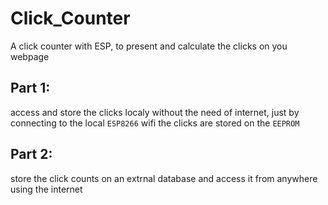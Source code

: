 # Click_Counter

A click counter with ESP, to present and calculate the clicks on you webpage

## Part 1:

access and store the clicks localy without the need of internet, just by connecting to the local `ESP8266` wifi
the clicks are stored on the `EEPROM`

## Part 2:

store the click counts on an extrnal database and access it from anywhere using the internet
